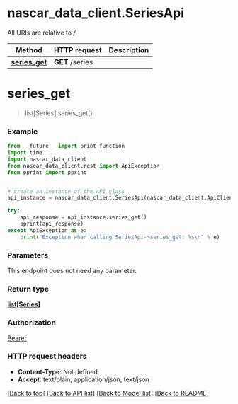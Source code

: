 # nascar_data_client.SeriesApi

All URIs are relative to */*

Method | HTTP request | Description
------------- | ------------- | -------------
[**series_get**](SeriesApi.md#series_get) | **GET** /series | 

# **series_get**
> list[Series] series_get()



### Example
```python
from __future__ import print_function
import time
import nascar_data_client
from nascar_data_client.rest import ApiException
from pprint import pprint


# create an instance of the API class
api_instance = nascar_data_client.SeriesApi(nascar_data_client.ApiClient(configuration))

try:
    api_response = api_instance.series_get()
    pprint(api_response)
except ApiException as e:
    print("Exception when calling SeriesApi->series_get: %s\n" % e)
```

### Parameters
This endpoint does not need any parameter.

### Return type

[**list[Series]**](Series.md)

### Authorization

[Bearer](../README.md#Bearer)

### HTTP request headers

 - **Content-Type**: Not defined
 - **Accept**: text/plain, application/json, text/json

[[Back to top]](#) [[Back to API list]](../README.md#documentation-for-api-endpoints) [[Back to Model list]](../README.md#documentation-for-models) [[Back to README]](../README.md)

